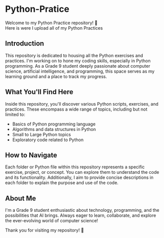 # Python-Pratice
Welcome to my Python Practice repository! 👋  
Here is were I upload all of my Python Practices

## Introduction
This repository is dedicated to housing all the Python exercises and practices. I'm working on to hone my coding skills, especially in Python programming. As a Grade 9 student deeply passionate about computer science, artificial intelligence, and programming, this space serves as my learning ground and a place to track my progress.

## What You'll Find Here
Inside this repository, you'll discover various Python scripts, exercises, and practices. These encompass a wide range of topics, including but not limited to:

* Basics of Python programming language
* Algorithms and data structures in Python
* Small to Large Python topics
* Exploratory code related to Python

## How to Navigate
Each folder or Python file within this repository represents a specific exercise, project, or concept. You can explore them to understand the code and its functionality. Additionally, I aim to provide concise descriptions in each folder to explain the purpose and use of the code.

## About Me
I'm a Grade 9 student enthusiastic about technology, programming, and the possibilities that AI brings. Always eager to learn, collaborate, and explore the ever-evolving world of computer science!

Thank you for visiting my repository! 🚀

